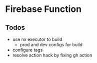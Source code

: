 # Firebase Function

## Todos

- use nx executor to build
  - prod and dev configs for build
- configure tags
- resolve action hack by fixing gh action
